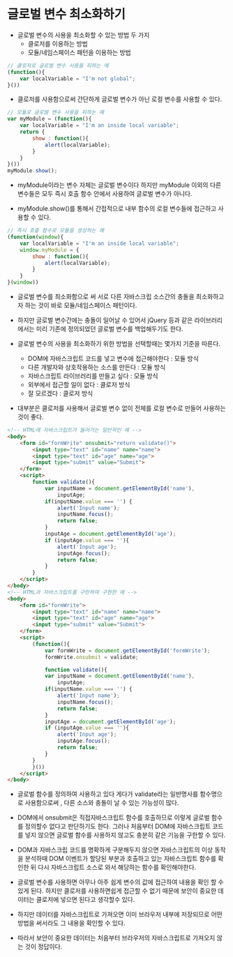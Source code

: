 # 글로벌 변수 최소화하기

- 글로벌 변수의 사용을 최소화할 수 있는 방법 두 가지
    - 클로저를 이용하는 방법
    - 모듈/네임스페이스 패턴을 이용하는 방법

```js
// 클로저로 글로벌 변수 사용을 피하는 예
(function(){
    var localVariable = "I'm not global";
}())
```

- 클로저를 사용함으로써 간단하게 글로벌 변수가 아닌 로컬 변수를 사용할 수 있다.

```js
// 모듈로 글로벌 변수 사용을 피하는 예
var myModule = (function(){
    var localVariable = "I'm an inside local variable";
    return {
        show : function(){
            alert(localVariable);
        }
    }
}())
myModule.show();
```

- myModule이라는 변수 자체는 글로벌 변수이다 하지만 myModule 이외의 다른 변수들은 모두 즉시 호출 함수 안에서 사용하여 글로벌 변수가 아니다. 

- myModule.show()를 통해서 간접적으로 내부 함수의 로컬 변수들에 접근하고 사용할 수 있다.

```js
// 즉시 호출 함수로 모듈을 생성하는 예
(function(window){
    var localVariable = "I'm an inside local variable";
    window.myModule = {
        show : function(){
            alert(localVariable);
        }
    }
}(window))
```

- 글로벌 변수를 최소화함으로 써 서로 다른 자바스크립 소스간의 충돌을 최소화하고자 하는 것이 바로 모듈/네임스페이스 패턴이다.

- 하지만 글로벌 변수간에는 충돌이 일어날 수 있어서 jQuery 등과 같은 라이브러리에서는 미리 기존에 정의되었던 글로벌 변수를 백업해두기도 한다.

- 글로벌 변수의 사용을 최소화하기 위한 방법을 선택할때는 몇가지 기준을 따른다.
    - DOM에 자바스크립트 코드를 넣고 변수에 접근해야한다 : 모듈 방식
    - 다른 개발자와 상호작용하는 소스를 만든다 : 모듈 방식
    - 자바스크립트 라이브러리를 만들고 싶다 : 모듈 방식
    - 외부에서 접근할 일이 없다 : 클로저 방식
    - 잘 모르겠다 : 클로저 방식

- 대부분은 클로저를 사용해서 글로벌 변수 없이 전체를 로컬 변수로 만들어 사용하는 것이 좋다.

```html
<!-- HTML에 자바스크립트가 들어가는 일반적인 예 -->
<body>
    <form id="formWrite" onsubmit="return validate()">
        <input type="text" id="name" name="name">
        <input type="text" id="age" name="age">
        <input type="submit" value="Submit">
    </form>
    <script>
        function validate(){
            var inputName = document.getElementById('name'),
                inputAge;
            if(inputName.value === '') {
                alert('Input name');
                inputName.focus();
                return false;
            }
            inputAge = document.getElementById('age');
            if (inputAge.value === ''){
                alert('Input age');
                inputAge.focus();
                return false;
            }
        }
    </script>
</body>
<!-- HTML과 자바스크립트를 구만하여 구현한 예 -->
<body>
    <form id="formWrite">
        <input type="text" id="name" name="name">
        <input type="text" id="age" name="age">
        <input type="submit" value="Submit">
    </form>
    <script>
        (function(){
            var formWrite = document.getElementById('formWrite');
            formWrite.onsubmit = validate;

            function validate(){
            var inputName = document.getElementById('name'),
                inputAge;
            if(inputName.value === '') {
                alert('Input name');
                inputName.focus();
                return false;
            }
            inputAge = document.getElementById('age');
            if (inputAge.value === ''){
                alert('Input age');
                inputAge.focus();
                return false;
            }
        }
        }())
    </script>
</body>
```

- 글로벌 함수를 정의하여 사용하고 있다 게다가 validate라는 일반명사를 함수명으로 사용함으로써 , 다른 소스와 충돌이 날 수 있는 가능성이 많다.

- DOM에서 onsubmit은 직접자바스크립트 함수를 호출하므로 이렇게 글로벌 함수를 정의할수 없다고 판단하기도 한다. 그러나 처음부터 DOM에 자바스크립트 코드를 넣지 않으면 글로벌 함수를 사용하지 않고도 충분히 같은 기능을 구한할 수 있다.

- DOM과 자바스크립 코드를 명확하게 구분해두지 않으면 자바스크립트의 이상 동작을 분석하때 DOM 이벤트가 할당된 부분과 호출하고 있는 자바스크립트 함수를 확인한 뒤 다시 자바스크립트 소스로 와서 해당하는 함수를 확인해야한다.

- 글로벌 변수를 사용하면 아무나 아주 쉽게 변수의 값에 접근하여 내용을 확인 할 수 있게 된다. 하지만 클로저를 사용하면쉽게 접근할 수 없기 때문에 보안이 중요한 데이터는 클로저에 넣으면 된다고 생각할수 있다.

- 하지만 데이터를 자바스크립트로 가져오면 이미 브라우저 내부에 저장되므로 어떤 방법을 써서라도 그 내용을 확인할 수 있다.

- 따라서 보안이 중요한 데이터는 처음부터 브라우저의 자바스크립트로 가져오지 않는 것이 정답이다.

